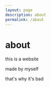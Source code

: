 ```yaml
---
layout: page
description: about
permalink: /about
---
```


# about

this is a website

made by myself

that's why it's bad
